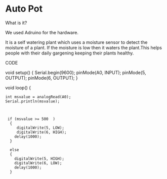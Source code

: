 # Auto Pot
What is it?

We used Adruino for the hardware.




It is a self watering plant which uses a moisture sensor to detect the moisture of a plant. If the moisture is low then it waters the plant.This helps people with their daily gargening keeping their plants healthy. 

CODE

void setup() {
  Serial.begin(9600);
  pinMode(A0, INPUT);
  pinMode(5, OUTPUT);
  pinMode(6, OUTPUT);
}
 
void loop() {


    int msvalue = analogRead(A0);
    Serial.println(msvalue);
 
 
 
     if (msvalue >= 500  )
      {
         digitalWrite(5, LOW);
         digitalWrite(6, HIGH);
        delay(1000);
      }
 
      else
      {
        digitalWrite(5, HIGH);
        digitalWrite(6, LOW);
        delay(1000);
      }

